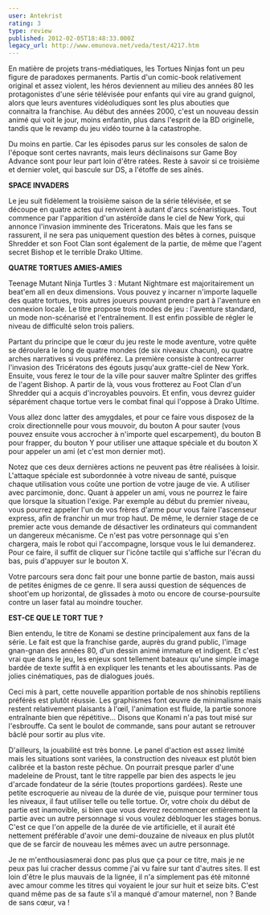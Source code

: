 ```yaml
---
user: Antekrist
rating: 3
type: review
published: 2012-02-05T18:48:33.000Z
legacy_url: http://www.emunova.net/veda/test/4217.htm
---
```

En matière de projets trans-médiatiques, les Tortues Ninjas font un peu figure de paradoxes permanents. Partis d'un comic-book relativement original et assez violent, les héros deviennent au milieu des années 80 les protagonistes d'une série télévisée pour enfants qui vire au grand guignol, alors que leurs aventures vidéoludiques sont les plus abouties que connaitra la franchise. Au début des années 2000, c'est un nouveau dessin animé qui voit le jour, moins enfantin, plus dans l'esprit de la BD originelle, tandis que le revamp du jeu vidéo tourne à la catastrophe.  

Du moins en partie. Car les épisodes parus sur les consoles de salon de l'époque sont certes navrants, mais leurs déclinaisons sur Game Boy Advance sont pour leur part loin d'être ratées. Reste à savoir si ce troisième et dernier volet, qui bascule sur DS, a l'étoffe de ses aînés.  

  

**SPACE INVADERS**  

Le jeu suit fidèlement la troisième saison de la série télévisée, et se découpe en quatre actes qui renvoient à autant d'arcs scénaristiques. Tout commence par l'apparition d'un astéroïde dans le ciel de New York, qui annonce l'invasion imminente des Triceratons. Mais que les fans se rassurent, il ne sera pas uniquement question des bêtes à cornes, puisque Shredder et son Foot Clan sont également de la partie, de même que l'agent secret Bishop et le terrible Drako Ultime.  

  

**QUATRE TORTUES AMIES-AMIES**  

Teenage Mutant Ninja Turtles 3 : Mutant Nightmare est majoritairement un beat'em all en deux dimensions. Vous pouvez y incarner n'importe laquelle des quatre tortues, trois autres joueurs pouvant prendre part à l'aventure en connexion locale. Le titre propose trois modes de jeu : l'aventure standard, un mode non-scénarisé et l'entraînement. Il est enfin possible de régler le niveau de difficulté selon trois paliers.  

Partant du principe que le cœur du jeu reste le mode aventure, votre quête se déroulera le long de quatre mondes (de six niveaux chacun), ou quatre arches narratives si vous préférez. La première consiste à contrecarrer l'invasion des Tricératons des égouts jusqu'aux gratte-ciel de New York. Ensuite, vous ferez le tour de la ville pour sauver maître Splinter des griffes de l'agent Bishop. A partir de là, vous vous frotterez au Foot Clan d'un Shredder qui a acquis d'incroyables pouvoirs. Et enfin, vous devrez guider séparément chaque tortue vers le combat final qui l'oppose à Drako Ultime.  

Vous allez donc latter des amygdales, et pour ce faire vous disposez de la croix directionnelle pour vous mouvoir, du bouton A pour sauter (vous pouvez ensuite vous accrocher à n'importe quel escarpement), du bouton B pour frapper, du bouton Y pour utiliser une attaque spéciale et du bouton X pour appeler un ami (et c'est mon dernier mot).  

Notez que ces deux dernières actions ne peuvent pas être réalisées à loisir. L'attaque spéciale est subordonnée à votre niveau de santé, puisque chaque utilisation vous coûte une portion de votre jauge de vie. A utiliser avec parcimonie, donc. Quant à appeler un ami, vous ne pourrez le faire que lorsque la situation l'exige. Par exemple au début du premier niveau, vous pourrez appeler l'un de vos frères d'arme pour vous faire l'ascenseur express, afin de franchir un mur trop haut. De même, le dernier stage de ce premier acte vous demande de désactiver les ordinateurs qui commandent un dangereux mécanisme. Ce n'est pas votre personnage qui s'en chargera, mais le robot qui l'accompagne, lorsque vous le lui demanderez. Pour ce faire, il suffit de cliquer sur l'icône tactile qui s'affiche sur l'écran du bas, puis d'appuyer sur le bouton X.  

Votre parcours sera donc fait pour une bonne partie de baston, mais aussi de petites énigmes de ce genre. Il sera aussi question de séquences de shoot'em up horizontal, de glissades à moto ou encore de course-poursuite contre un laser fatal au moindre toucher.  

  

**EST-CE QUE LE TORT TUE ?**  

Bien entendu, le titre de Konami se destine principalement aux fans de la série. Le fait est que la franchise garde, auprès du grand public, l'image gnan-gnan des années 80, d'un dessin animé immature et indigent. Et c'est vrai que dans le jeu, les enjeux sont tellement bateaux qu'une simple image bardée de texte suffit à en expliquer les tenants et les aboutissants. Pas de jolies cinématiques, pas de dialogues joués.  

Ceci mis à part, cette nouvelle apparition portable de nos shinobis reptiliens préférés est plutôt réussie. Les graphismes font œuvre de minimalisme mais restent relativement plaisants à l'œil, l'animation est fluide, la partie sonore entraînante bien que répétitive... Disons que Konami n'a pas tout misé sur l'esbrouffe. Ca sent le boulot de commande, sans pour autant se retrouver bâclé pour sortir au plus vite.  

D'ailleurs, la jouabilité est très bonne. Le panel d'action est assez limité mais les situations sont variées, la construction des niveaux est plutôt bien calibrée et la baston reste pêchue. On pourrait presque parler d'une madeleine de Proust, tant le titre rappelle par bien des aspects le jeu d'arcade fondateur de la série (toutes proportions gardées). Reste une petite escroquerie au niveau de la durée de vie, puisque pour terminer tous les niveaux, il faut utiliser telle ou telle tortue. Or, votre choix du début de partie est inamovible, si bien que vous devrez recommencer entièrement la partie avec un autre personnage si vous voulez débloquer les stages bonus. C'est ce que l'on appelle de la durée de vie artificielle, et il aurait été nettement préférable d'avoir une demi-douzaine de niveaux en plus plutôt que de se farcir de nouveau les mêmes avec un autre personnage.  

Je ne m'enthousiasmerai donc pas plus que ça pour ce titre, mais je ne peux pas lui cracher dessus comme j'ai vu faire sur tant d'autres sites. Il est loin d'être le plus mauvais de la lignée, il n'a simplement pas été mitonné avec amour comme les titres qui voyaient le jour sur huit et seize bits. C'est quand même pas de sa faute s'il a manqué d'amour maternel, non ? Bande de sans cœur, va !